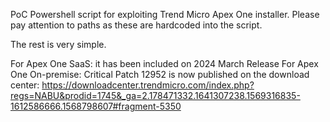 PoC Powershell script for exploiting Trend Micro Apex One installer. 
Please pay attention to paths as these are hardcoded into the script. 

The rest is very simple. 

For Apex One SaaS: it has been included on 2024 March Release
For Apex One On-premise: Critical Patch 12952 is now published on the download center:
https://downloadcenter.trendmicro.com/index.php?regs=NABU&prodid=1745&_ga=2.178471332.1641307238.1569316835-1612586666.1568798607#fragment-5350


